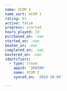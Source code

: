 ```yaml
---
name: XCOM 2
name_sort: XCOM 3
rating: 61
active: false
progress: started
hours_played: 19
purchased_on: .nan
started_on: .nan
beaten_on: .nan
completed_on: .nan
mastered_on: .nan
identifiers:
  - type: steam
    appid: '268500'
    name: XCOM 2
    synced_on: '2024-10-04'

---
```

